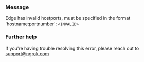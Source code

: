 
### Message
Edge has invalid hostports, must be specified in the format 'hostname:portnumber': <code>&lt;INVALID&gt;</code>

### Further help
If you're having trouble resolving this error, please reach out to [support@ngrok.com](mailto:support@ngrok.com?subject=Help%20with%20ERR_NGROK_7104)

